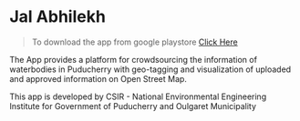 # Jal Abhilekh

> To download the app from google playstore [Click Here](https://play.google.com/store/apps/details?id=com.neeri.wbis)

The App provides a platform for crowdsourcing the information of waterbodies in Puducherry with geo-tagging and visualization of uploaded and approved information on Open Street Map.

This app is developed by CSIR - National Environmental Engineering Institute for Government of Puducherry and Oulgaret Municipality

